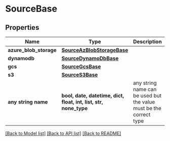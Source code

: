 # SourceBase


## Properties
Name | Type | Description | Notes
------------ | ------------- | ------------- | -------------
**azure_blob_storage** | [**SourceAzBlobStorageBase**](SourceAzBlobStorageBase.md) |  | [optional] 
**dynamodb** | [**SourceDynamoDbBase**](SourceDynamoDbBase.md) |  | [optional] 
**gcs** | [**SourceGcsBase**](SourceGcsBase.md) |  | [optional] 
**s3** | [**SourceS3Base**](SourceS3Base.md) |  | [optional] 
**any string name** | **bool, date, datetime, dict, float, int, list, str, none_type** | any string name can be used but the value must be the correct type | [optional]

[[Back to Model list]](../README.md#documentation-for-models) [[Back to API list]](../README.md#documentation-for-api-endpoints) [[Back to README]](../README.md)


